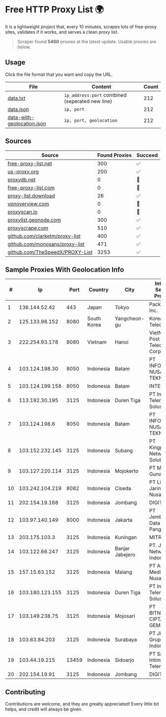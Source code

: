 
# Free HTTP Proxy List 🌍

It is a lightweight project that, every 10 minutes, scrapes lots of free-proxy sites, validates if it works, and serves a clean proxy list.


> Scraper found **5460** proxies at the latest update. Usable proxies are below.

## Usage

Click the file format that you want and copy the URL.


|File|Content|Count|
|----|-------|-----|
|[data.txt](https://raw.githubusercontent.com/themiralay/Proxy-List-World/master/data.txt)|`ip_address:port` combined (seperated new line)|212|
|[data.json](https://raw.githubusercontent.com/themiralay/Proxy-List-World/master/data.json)|`ip, port`|212|
|[data-with-geolocation.json](https://raw.githubusercontent.com/themiralay/Proxy-List-World/master/data-with-geolocation.json)|`ip, port, geolocation`|212|

## Sources

|Source|Found Proxies|Succeed|
|------|-------------|-------|
|[free-proxy-list.net](https://free-proxy-list.net)|300|✅|
|[us-proxy.org](https://www.us-proxy.org)|200|✅|
|[proxydb.net](http://proxydb.net)|0|🚫|
|[free-proxy-list.com](https://free-proxy-list.com/?page=&port=&type%5B%5D=http&type%5B%5D=https&up_time=0&search=Search)|0|🚫|
|[proxy-list.download](https://www.proxy-list.download/HTTP)|26|✅|
|[vpnoverview.com](https://vpnoverview.com/privacy/anonymous-browsing/free-proxy-servers)|0|🚫|
|[proxyscan.io](https://www.proxyscan.io)|0|🚫|
|[proxylist.geonode.com](https://proxylist.geonode.com/api/proxy-list?limit=300&page=1&sort_by=lastChecked&sort_type=desc&protocols=http,https)|300|✅|
|[proxyscrape.com](https://api.proxyscrape.com/v2/?request=displayproxies&protocol=http&timeout=10000&country=all&ssl=all&anonymity=all)|510|✅|
|[github.com/clarketm/proxy-list](https://raw.githubusercontent.com/clarketm/proxy-list/master/proxy-list-raw.txt)|400|✅|
|[github.com/monosans/proxy-list](https://raw.githubusercontent.com/monosans/proxy-list/main/proxies/http.txt)|471|✅|
|[github.com/TheSpeedX/PROXY-List](https://raw.githubusercontent.com/TheSpeedX/PROXY-List/master/http.txt)|3253|✅|


## Sample Proxies With Geolocation Info

|#|Ip|Port|Country|City|Internet Service Provider|
|-|--|----|-------|----|-------------------------|
|1|136.144.52.42|443|Japan|Tokyo|Packet Host, Inc.|
|2|125.133.98.152|8080|South Korea|Yangcheon-gu|Korea Telecom|
|3|222.254.93.178|8080|Vietnam|Hanoi|VietNam Post and Telecom Corporation|
|4|103.124.198.30|8050|Indonesia|Batam|PT INFORMASI NUSANTARA TEKNOLOGI|
|5|103.124.199.158|8050|Indonesia|Batam|INTEK|
|6|113.192.30.195|3125|Indonesia|Duren Tiga|PT Indo Telemedia Solusi|
|7|103.124.198.6|8050|Indonesia|Batam|PT INFORMASI NUSANTARA TEKNOLOGI|
|8|103.152.232.145|3125|Indonesia|Subang|PT Kingpolah Network Solutions|
|9|103.127.220.114|3125|Indonesia|Mojokerto|PT Multi Guna Sinergi|
|10|103.242.104.219|8082|Indonesia|Ciseda|PT Lintas Jaringan Nusantara|
|11|202.154.19.168|3125|Indonesia|Jombang|DIGITNET|
|12|103.97.140.149|8000|Indonesia|Jakarta|PT Jembatan Data Pangrango|
|13|203.175.103.3|3125|Indonesia|Kuningan|MITRAKITA|
|14|103.122.66.247|3125|Indonesia|Banjar Jabejero|PT. Jinom Network Indonesia|
|15|157.15.63.152|3125|Indonesia|Malang|PT Anugerah Media Data Nusantara|
|16|103.180.123.155|3125|Indonesia|Duren Tiga|PT Indo Telemedia Solusi|
|17|103.149.238.75|3125|Indonesia|Mojosari|PT BITNIAGA CIPTA GEMILANG|
|18|103.83.84.203|3125|Indonesia|Surabaya|PT Jinde Grup Indonesia|
|19|103.44.19.215|13459|Indonesia|Sidoarjo|PT Sarana Intimedia Telematika|
|20|202.154.19.91|3125|Indonesia|Jombang|DIGITNET|



## Contributing

Contributions are welcome, and they are greatly appreciated! Every
little bit helps, and credit will always be given.

